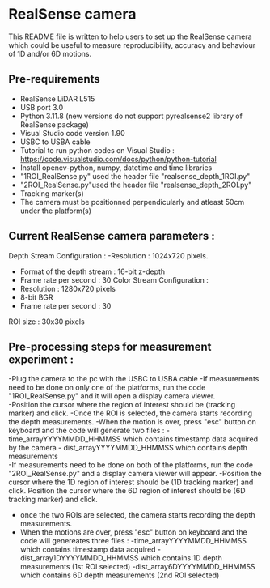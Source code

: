 # RealSense camera 
This README file is written to help users to set up the RealSense camera which could be useful to measure reproducibility, accuracy and behaviour of 1D and/or 6D motions. 
## Pre-requirements
  - RealSense LiDAR L515
  - USB port 3.0
  - Python 3.11.8 (new versions do not support pyrealsense2 library of RealSense package)
  - Visual Studio code version 1.90
  - USBC to USBA cable
  - Tutorial to run python codes on Visual Studio : https://code.visualstudio.com/docs/python/python-tutorial
  - Install opencv-python, numpy, datetime and time libraries
  - "1ROI_RealSense.py" used the header file "realsense_depth_1ROI.py"
  - "2ROI_RealSense.py"used the header file "realsense_depth_2ROI.py"
  - Tracking marker(s)
  - The camera must be positionned perpendicularly and atleast 50cm under the platform(s)

## Current RealSense camera parameters :
Depth Stream Configuration :
-Resolution : 1024x720 pixels.
- Format of the depth stream : 16-bit z-depth
- Frame rate per second : 30
Color Stream Configuration : 
- Resolution : 1280x720 pixels
-  8-bit BGR
- Frame rate per second : 30

ROI size : 30x30 pixels


## Pre-processing steps for measurement experiment :
-Plug the camera to the pc with the USBC to USBA cable
-If measurements need to be done on only one of the platforms, run the code "1ROI_RealSense.py" and it will open a display camera viewer.  
-Position the cursor where the region of interest should be (tracking marker) and click. 
-Once the ROI is selected, the camera starts recording the depth measurements.
-When the motion is over, press "esc" button on keyboard and the code will generate two files :
            - time_arrayYYYYMMDD_HHMMSS which contains timestamp data acquired by the camera
            - dist_arrayYYYYMMDD_HHMMSS which contains depth measurements        
-If measurements need to be done on both of the platforms, run the code "2ROI_RealSense.py" and a display camera viewer will appear.
-Position the cursor where the 1D region of interest should be (1D tracking marker) and click. Position the cursor where the 6D region of interest should be (6D tracking marker) and click.
- once the two ROIs are selected, the camera starts recording the depth measurements.
- When the motions are over, press "esc" button on keyboard and the code will genereates three files :
              -time_arrayYYYYMMDD_HHMMSS which contains timestamp data acquired
              -dist_array1DYYYYMMDD_HHMMSS which contains 1D depth measurements (1st ROI selected)
              -dist_array6DYYYYMMDD_HHMMSS which contains 6D depth measurements (2nd ROI selected)
  
